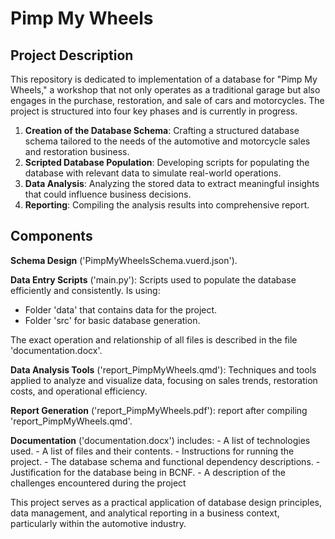 # Pimp My Wheels

## Project Description
This repository is dedicated to implementation of a database for "Pimp My Wheels," a workshop that not only operates as a traditional garage but also engages in the purchase, restoration, and sale of cars and motorcycles. The project is structured into four key phases and is currently in progress.

1. **Creation of the Database Schema**: Crafting a structured database schema tailored to the needs of the automotive and motorcycle sales and restoration business.
2. **Scripted Database Population**: Developing scripts for populating the database with relevant data to simulate real-world operations.
3. **Data Analysis**: Analyzing the stored data to extract meaningful insights that could influence business decisions.
4. **Reporting**: Compiling the analysis results into comprehensive report.


## Components
**Schema Design** ('PimpMyWheelsSchema.vuerd.json').

**Data Entry Scripts** ('main.py'): Scripts used to populate the database efficiently and consistently. Is using:
- Folder 'data' that contains data for the project.
- Folder 'src' for basic database generation.
  
The exact operation and relationship of all files is described in the file 'documentation.docx'.

**Data Analysis Tools** ('report_PimpMyWheels.qmd'): Techniques and tools applied to analyze and visualize  data, focusing on sales trends, restoration costs, and operational efficiency.

**Report Generation** ('report_PimpMyWheels.pdf'): report after compiling 'report_PimpMyWheels.qmd'. 

**Documentation** ('documentation.docx') includes:
      - A list of technologies used.
      - A list of files and their contents.
      - Instructions for running the project.
      - The database schema and functional dependency descriptions.
      - Justification for the database being in BCNF.
      - A description of the challenges encountered during the project

This project serves as a practical application of database design principles, data management, and analytical reporting in a business context, particularly within the automotive industry.
